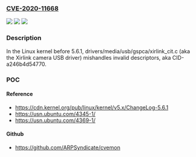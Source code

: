 ### [CVE-2020-11668](https://cve.mitre.org/cgi-bin/cvename.cgi?name=CVE-2020-11668)
![](https://img.shields.io/static/v1?label=Product&message=n%2Fa&color=blue)
![](https://img.shields.io/static/v1?label=Version&message=n%2Fa&color=blue)
![](https://img.shields.io/static/v1?label=Vulnerability&message=n%2Fa&color=brighgreen)

### Description

In the Linux kernel before 5.6.1, drivers/media/usb/gspca/xirlink_cit.c (aka the Xirlink camera USB driver) mishandles invalid descriptors, aka CID-a246b4d54770.

### POC

#### Reference
- https://cdn.kernel.org/pub/linux/kernel/v5.x/ChangeLog-5.6.1
- https://usn.ubuntu.com/4345-1/
- https://usn.ubuntu.com/4369-1/

#### Github
- https://github.com/ARPSyndicate/cvemon

